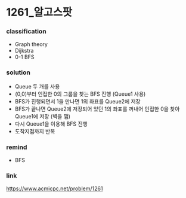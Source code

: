 # 1261_알고스팟

### classification
* Graph theory
* Dijkstra
* 0-1 BFS

### solution
* Queue 두 개를 사용
* (0,0)부터 인접한 0의 그룹을 찾는 BFS 진행 (Queue1 사용)
* BFS가 진행되면서 1을 만나면 1의 좌표를 Queue2에 저장
* BFS가 끝나면 Queue2에 저장되어 있던 1의 좌표를 꺼내어 인접한 0을 찾아 Queue1에 저장 (벽을 깸)
* 다시 Queue1을 이용해 BFS 진행
* 도착지점까지 반복

### remind
* BFS

### link
https://www.acmicpc.net/problem/1261